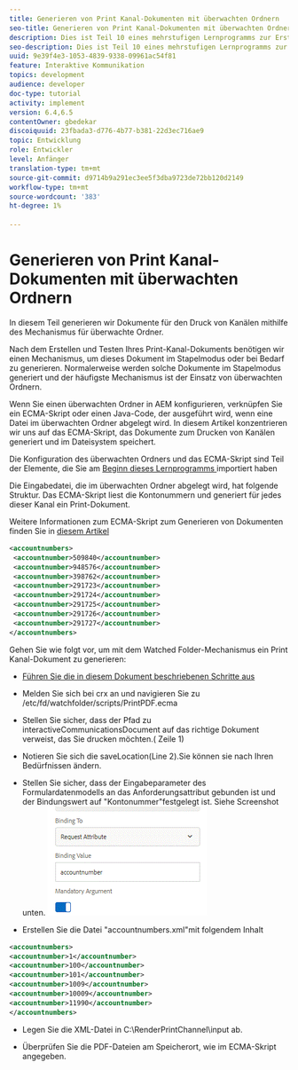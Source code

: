 ```yaml
---
title: Generieren von Print Kanal-Dokumenten mit überwachten Ordnern
seo-title: Generieren von Print Kanal-Dokumenten mit überwachten Ordnern
description: Dies ist Teil 10 eines mehrstufigen Lernprogramms zur Erstellung Ihres ersten interaktiven Kommunikations-Dokuments für den Print-Kanal. In diesem Teil generieren wir Dokumente für den Druck von Kanälen mithilfe des Mechanismus für überwachte Ordner.
seo-description: Dies ist Teil 10 eines mehrstufigen Lernprogramms zur Erstellung Ihres ersten interaktiven Kommunikations-Dokuments für den Print-Kanal. In diesem Teil generieren wir Dokumente für den Druck von Kanälen mithilfe des Mechanismus für überwachte Ordner.
uuid: 9e39f4e3-1053-4839-9338-09961ac54f81
feature: Interaktive Kommunikation
topics: development
audience: developer
doc-type: tutorial
activity: implement
version: 6.4,6.5
contentOwner: gbedekar
discoiquuid: 23fbada3-d776-4b77-b381-22d3ec716ae9
topic: Entwicklung
role: Entwickler
level: Anfänger
translation-type: tm+mt
source-git-commit: d9714b9a291ec3ee5f3dba9723de72bb120d2149
workflow-type: tm+mt
source-wordcount: '383'
ht-degree: 1%

---
```



# Generieren von Print Kanal-Dokumenten mit überwachten Ordnern

In diesem Teil generieren wir Dokumente für den Druck von Kanälen mithilfe des Mechanismus für überwachte Ordner.

Nach dem Erstellen und Testen Ihres Print-Kanal-Dokuments benötigen wir einen Mechanismus, um dieses Dokument im Stapelmodus oder bei Bedarf zu generieren. Normalerweise werden solche Dokumente im Stapelmodus generiert und der häufigste Mechanismus ist der Einsatz von überwachten Ordnern.

Wenn Sie einen überwachten Ordner in AEM konfigurieren, verknüpfen Sie ein ECMA-Skript oder einen Java-Code, der ausgeführt wird, wenn eine Datei im überwachten Ordner abgelegt wird. In diesem Artikel konzentrieren wir uns auf das ECMA-Skript, das Dokumente zum Drucken von Kanälen generiert und im Dateisystem speichert.

Die Konfiguration des überwachten Ordners und das ECMA-Skript sind Teil der Elemente, die Sie am [Beginn dieses Lernprogramms ](introduction.md) importiert haben

Die Eingabedatei, die im überwachten Ordner abgelegt wird, hat folgende Struktur. Das ECMA-Skript liest die Kontonummern und generiert für jedes dieser Kanal ein Print-Dokument.

Weitere Informationen zum ECMA-Skript zum Generieren von Dokumenten finden Sie in [diesem Artikel](/help/forms/interactive-communications/generating-interactive-communications-print-document-using-api-tutorial-use.md)

```xml
<accountnumbers>
 <accountnumber>509840</accountnumber>
 <accountnumber>948576</accountnumber>
 <accountnumber>398762</accountnumber>
 <accountnumber>291723</accountnumber>
 <accountnumber>291724</accountnumber>
 <accountnumber>291725</accountnumber>
 <accountnumber>291726</accountnumber>
 <accountnumber>291727</accountnumber>
</accountnumbers>
```

Gehen Sie wie folgt vor, um mit dem Watched Folder-Mechanismus ein Print Kanal-Dokument zu generieren:

* [Führen Sie die in diesem Dokument beschriebenen Schritte aus](/help/forms/adaptive-forms/service-user-tutorial-develop.md)

* Melden Sie sich bei crx an und navigieren Sie zu /etc/fd/watchfolder/scripts/PrintPDF.ecma

* Stellen Sie sicher, dass der Pfad zu interactiveCommunicationsDocument auf das richtige Dokument verweist, das Sie drucken möchten.( Zeile 1)
* Notieren Sie sich die saveLocation(Line 2).Sie können sie nach Ihren Bedürfnissen ändern.
* Stellen Sie sicher, dass der Eingabeparameter des Formulardatenmodells an das Anforderungsattribut gebunden ist und der Bindungswert auf &quot;Kontonummer&quot;festgelegt ist. Siehe Screenshot unten.
   ![request](assets/requestattributeprintchannel.gif)

* Erstellen Sie die Datei &quot;accountnumbers.xml&quot;mit folgendem Inhalt

```xml
<accountnumbers>
<accountnumber>1</accountnumber>
<accountnumber>100</accountnumber>
<accountnumber>101</accountnumber>
<accountnumber>1009</accountnumber>
<accountnumber>10009</accountnumber>
<accountnumber>11990</accountnumber>
</accountnumbers>
```

* Legen Sie die XML-Datei in C:\RenderPrintChannel\input ab.

* Überprüfen Sie die PDF-Dateien am Speicherort, wie im ECMA-Skript angegeben.




